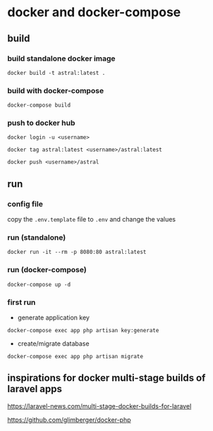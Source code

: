 # docker and docker-compose

## build

### build standalone docker image
`docker build -t astral:latest .`

### build with docker-compose
`docker-compose build`

### push to docker hub
`docker login -u <username>`

`docker tag astral:latest <username>/astral:latest`

`docker push <username>/astral`


## run  

### config file

copy the `.env.template` file to `.env` and change the values

### run (standalone)
`docker run -it --rm -p 8080:80 astral:latest`

### run (docker-compose)
`docker-compose up -d`

### first run
- generate application key

`docker-compose exec app php artisan key:generate`

- create/migrate database

`docker-compose exec app php artisan migrate`




## inspirations for docker multi-stage builds of laravel apps

https://laravel-news.com/multi-stage-docker-builds-for-laravel

https://github.com/glimberger/docker-php
